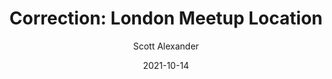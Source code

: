 ---
layout: podcast
title: "Correction: London Meetup Location"
author: Scott Alexander
description: https://astralcodexten.substack.com/p/correction-london-meetup-location
date: 2021-10-14
length: 102646
duration: 26
guid: correction-london-meetup-location
---